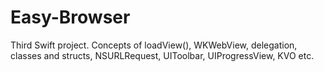 # Easy-Browser

Third Swift project. Concepts of  loadView(), WKWebView, delegation, classes and structs, NSURLRequest, UIToolbar, UIProgressView, KVO etc. 
